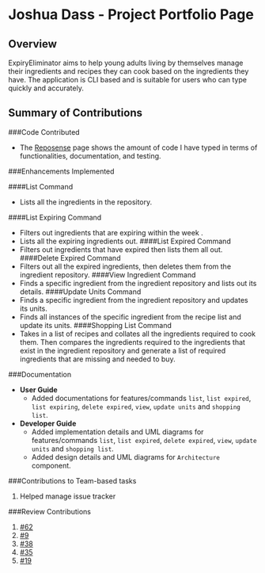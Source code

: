 # Joshua Dass - Project Portfolio Page

## Overview
ExpiryEliminator aims to help young adults living by themselves manage their ingredients and recipes they can cook
based on the ingredients they have.
The application is CLI based and is suitable for users who can type quickly and accurately.

## Summary of Contributions

###Code Contributed
- The [Reposense](https://nus-cs2113-ay2122s1.github.io/tp-dashboard/?search=&sort=groupTitle&sortWithin=title&timeframe=commit&mergegroup=&groupSelect=groupByRepos&breakdown=true&checkedFileTypes=docs~functional-code~test-code~other&since=2021-09-25&tabOpen=true&tabType=authorship&zFR=false&tabAuthor=JoshHDs&tabRepo=AY2122S1-CS2113-T16-3%2Ftp%5Bmaster%5D&authorshipIsMergeGroup=false&authorshipFileTypes=docs~functional-code~test-code&authorshipIsBinaryFileTypeChecked=false)
  page shows the amount of code I have typed in terms of functionalities, documentation, and testing.

###Enhancements Implemented

####List Command
- Lists all the ingredients in the repository.

####List Expiring Command
- Filters out ingredients that are expiring within the week .
- Lists all the expiring ingredients out.
####List Expired Command
- Filters out ingredients that have expired then lists them all out.
####Delete Expired Command
- Filters out all the expired ingredients, then deletes them from the ingredient repository.
####View Ingredient Command
- Finds a specific ingredient from the ingredient repository and lists out its details.
####Update Units Command
- Finds a specific ingredient from the ingredient repository and updates its units.
- Finds all instances of the specific ingredient from the recipe list and update its units.
####Shopping List Command
- Takes in a list of recipes and collates all the ingredients required to cook them. Then compares the ingredients required to the ingredients that exist in the ingredient repository and generate a list of required ingredients that are missing and needed to buy.

###Documentation
- **User Guide**
    - Added documentations for features/commands `list`, `list expired`, `list expiring`, `delete expired`, `view`, `update units` and `shopping list`.
- **Developer Guide**
    - Added implementation details and UML diagrams for features/commands `list`, `list expired`, `delete expired`, `view`, `update units` and `shopping list`.
    - Added design details and UML diagrams for `Architecture` component.

###Contributions to Team-based tasks
1. Helped manage issue tracker

###Review Contributions
1. [#62](https://github.com/AY2122S1-CS2113-T16-3/tp/pull/62)
2. [#9](https://github.com/AY2122S1-CS2113-T16-3/tp/pull/49)
3. [#38](https://github.com/AY2122S1-CS2113-T16-3/tp/pull/38)
4. [#35](https://github.com/AY2122S1-CS2113-T16-3/tp/pull/35)
5. [#19](https://github.com/AY2122S1-CS2113-T16-3/tp/pull/19)

